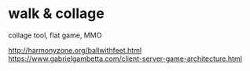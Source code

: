 # walk & collage

collage tool, flat game, MMO

http://harmonyzone.org/ballwithfeet.html
https://www.gabrielgambetta.com/client-server-game-architecture.html
